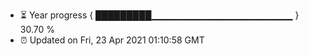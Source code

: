 - ⏳ Year progress { █████████▁▁▁▁▁▁▁▁▁▁▁▁▁▁▁▁▁▁▁▁▁ } 30.70 %
- ⏰ Updated on Fri, 23 Apr 2021 01:10:58 GMT

